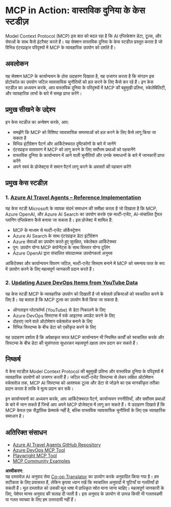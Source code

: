 <!--
CO_OP_TRANSLATOR_METADATA:
{
  "original_hash": "6c11b6162171abc895ed75d1e0f368a3",
  "translation_date": "2025-06-20T19:06:24+00:00",
  "source_file": "09-CaseStudy/README.md",
  "language_code": "hi"
}
-->
# MCP in Action: वास्तविक दुनिया के केस स्टडीज़

Model Context Protocol (MCP) इस बात को बदल रहा है कि AI एप्लिकेशन डेटा, टूल्स, और सेवाओं के साथ कैसे इंटरैक्ट करते हैं। यह सेक्शन वास्तविक दुनिया के केस स्टडीज़ प्रस्तुत करता है जो विभिन्न एंटरप्राइज परिदृश्यों में MCP के व्यावहारिक उपयोग को दर्शाते हैं।

## अवलोकन

यह सेक्शन MCP के कार्यान्वयन के ठोस उदाहरण दिखाता है, यह उजागर करता है कि संगठन इस प्रोटोकॉल का उपयोग जटिल व्यावसायिक चुनौतियों को हल करने के लिए कैसे कर रहे हैं। इन केस स्टडीज़ का अध्ययन करके, आप वास्तविक दुनिया के परिदृश्यों में MCP की बहुमुखी प्रतिभा, स्केलेबिलिटी, और व्यावहारिक लाभों के बारे में समझ प्राप्त करेंगे।

## प्रमुख सीखने के उद्देश्य

इन केस स्टडीज़ का अन्वेषण करके, आप:

- समझेंगे कि MCP को विशिष्ट व्यावसायिक समस्याओं को हल करने के लिए कैसे लागू किया जा सकता है
- विभिन्न इंटीग्रेशन पैटर्न और आर्किटेक्चरल दृष्टिकोणों के बारे में जानेंगे
- एंटरप्राइज वातावरण में MCP को लागू करने के लिए सर्वोत्तम प्रथाओं को पहचानेंगे
- वास्तविक दुनिया के कार्यान्वयन में आने वाली चुनौतियों और उनके समाधानों के बारे में जानकारी प्राप्त करेंगे
- अपने स्वयं के प्रोजेक्ट्स में समान पैटर्न लागू करने के अवसरों की पहचान करेंगे

## प्रमुख केस स्टडीज़

### 1. [Azure AI Travel Agents – Reference Implementation](./travelagentsample.md)

यह केस स्टडी Microsoft के व्यापक संदर्भ समाधान की समीक्षा करता है जो दिखाता है कि MCP, Azure OpenAI, और Azure AI Search का उपयोग करके एक मल्टी-एजेंट, AI-संचालित ट्रैवल प्लानिंग एप्लिकेशन कैसे बनाया जा सकता है। इस प्रोजेक्ट में शामिल हैं:

- MCP के माध्यम से मल्टी-एजेंट ऑर्केस्ट्रेशन
- Azure AI Search के साथ एंटरप्राइज डेटा इंटीग्रेशन
- Azure सेवाओं का उपयोग करते हुए सुरक्षित, स्केलेबल आर्किटेक्चर
- पुन: उपयोग योग्य MCP कंपोनेंट्स के साथ विस्तार योग्य टूलिंग
- Azure OpenAI द्वारा संचालित संवादात्मक उपयोगकर्ता अनुभव

आर्किटेक्चर और कार्यान्वयन विवरण जटिल, मल्टी-एजेंट सिस्टम बनाने में MCP को समन्वय परत के रूप में उपयोग करने के लिए महत्वपूर्ण जानकारी प्रदान करते हैं।

### 2. [Updating Azure DevOps Items from YouTube Data](./UpdateADOItemsFromYT.md)

यह केस स्टडी MCP के व्यावहारिक उपयोग को दिखाती है जो वर्कफ़्लो प्रक्रियाओं को स्वचालित करने के लिए है। यह बताता है कि MCP टूल्स का उपयोग कैसे किया जा सकता है:

- ऑनलाइन प्लेटफॉर्म्स (YouTube) से डेटा निकालने के लिए
- Azure DevOps सिस्टम्स में वर्क आइटम्स अपडेट करने के लिए
- दोहराए जाने वाले ऑटोमेशन वर्कफ़्लोज़ बनाने के लिए
- विभिन्न सिस्टम्स के बीच डेटा को एकीकृत करने के लिए

यह उदाहरण दर्शाता है कि अपेक्षाकृत सरल MCP कार्यान्वयन भी नियमित कार्यों को स्वचालित करके और सिस्टम्स के बीच डेटा की सुसंगतता सुधारकर महत्वपूर्ण दक्षता लाभ प्रदान कर सकते हैं।

## निष्कर्ष

ये केस स्टडीज़ Model Context Protocol की बहुमुखी प्रतिभा और वास्तविक दुनिया के परिदृश्यों में व्यावहारिक उपयोगों को उजागर करती हैं। जटिल मल्टी-एजेंट सिस्टम्स से लेकर लक्षित ऑटोमेशन वर्कफ़्लोज़ तक, MCP AI सिस्टम्स को आवश्यक टूल्स और डेटा से जोड़ने का एक मानकीकृत तरीका प्रदान करता है ताकि वे मूल्य प्रदान कर सकें।

इन कार्यान्वयनों का अध्ययन करके, आप आर्किटेक्चरल पैटर्न, कार्यान्वयन रणनीतियाँ, और सर्वोत्तम प्रथाओं के बारे में जान सकते हैं जिन्हें आप अपने MCP प्रोजेक्ट्स में लागू कर सकते हैं। ये उदाहरण दिखाते हैं कि MCP केवल एक सैद्धांतिक फ्रेमवर्क नहीं है, बल्कि वास्तविक व्यावसायिक चुनौतियों के लिए एक व्यावहारिक समाधान है।

## अतिरिक्त संसाधन

- [Azure AI Travel Agents GitHub Repository](https://github.com/Azure-Samples/azure-ai-travel-agents)
- [Azure DevOps MCP Tool](https://github.com/microsoft/azure-devops-mcp)
- [Playwright MCP Tool](https://github.com/microsoft/playwright-mcp)
- [MCP Community Examples](https://github.com/microsoft/mcp)

**अस्वीकरण**:  
यह दस्तावेज़ AI अनुवाद सेवा [Co-op Translator](https://github.com/Azure/co-op-translator) का उपयोग करके अनुवादित किया गया है। हम सटीकता के लिए प्रयासरत हैं, लेकिन कृपया ध्यान रखें कि स्वचालित अनुवादों में त्रुटियाँ या गलतियाँ हो सकती हैं। मूल दस्तावेज़ को उसकी मूल भाषा में प्राधिकृत स्रोत माना जाना चाहिए। महत्वपूर्ण जानकारी के लिए, पेशेवर मानव अनुवाद की सलाह दी जाती है। इस अनुवाद के उपयोग से उत्पन्न किसी भी गलतफहमी या गलत व्याख्या के लिए हम उत्तरदायी नहीं हैं।